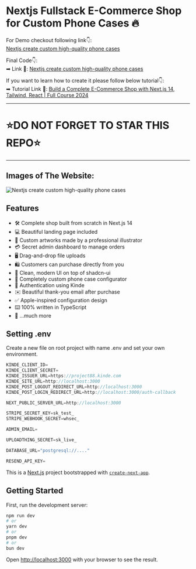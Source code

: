 # Nextjs Fullstack E-Commerce Shop for Custom Phone Cases 🔥

For Demo checkout following link👇: <br />
[Nextjs create custom high-quality phone cases](https://lionart-mkaidev.vercel.app/) <br />

Final Code👇: <br />
➡ Link 💚: [Nextjs create custom high-quality phone cases](https://github.com/novipro88/lion-mkaidev) <br />

If you want to learn how to create it please follow below tutorial👇: <br />
➡ Tutorial Link 💚: [Build a Complete E-Commerce Shop with Next.js 14, Tailwind, React | Full Course 2024](https://www.youtube.com/watch?v=SG82Aqcaaa0) <br />

---

# ⭐DO NOT FORGET TO STAR THIS REPO⭐

---

## Images of The Website:

![Nextjs create custom high-quality phone cases](https://utfs.io/f/8d84668a-d193-4ff9-bf49-e6425458569c-nm33wo.png) <br />

## Features

- 🛠️ Complete shop built from scratch in Next.js 14
- 💻 Beautiful landing page included
- 🎨 Custom artworks made by a professional illustrator
- 💳 Secret admin dashboard to manage orders
- 🖥️ Drag-and-drop file uploads
- 🛍️ Customers can purchase directly from you
- 🌟 Clean, modern UI on top of shadcn-ui
- 🛒 Completely custom phone case configurator
- 🔑 Authentication using Kinde
- ✉️ Beautiful thank-you email after purchase
- ✅ Apple-inspired configuration design
- ⌨️ 100% written in TypeScript
- 🎁 ...much more

## Setting .env

Create a new file on root project with name .env and set your own environment.

```js
KINDE_CLIENT_ID=
KINDE_CLIENT_SECRET=
KINDE_ISSUER_URL=https://project88.kinde.com
KINDE_SITE_URL=http://localhost:3000
KINDE_POST_LOGOUT_REDIRECT_URL=http://localhost:3000
KINDE_POST_LOGIN_REDIRECT_URL=http://localhost:3000/auth-callback

NEXT_PUBLIC_SERVER_URL=http://localhost:3000

STRIPE_SECRET_KEY=sk_test_
STRIPE_WEBHOOK_SECRET=whsec_

ADMIN_EMAIL=

UPLOADTHING_SECRET=sk_live_

DATABASE_URL="postgresql://...."

RESEND_API_KEY=
```

This is a [Next.js](https://nextjs.org/) project bootstrapped with [`create-next-app`](https://github.com/vercel/next.js/tree/canary/packages/create-next-app).

## Getting Started

First, run the development server:

```bash
npm run dev
# or
yarn dev
# or
pnpm dev
# or
bun dev
```

Open [http://localhost:3000](http://localhost:3000) with your browser to see the result.
